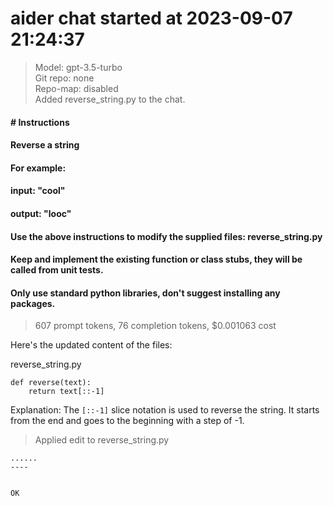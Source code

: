 
# aider chat started at 2023-09-07 21:24:37

> Model: gpt-3.5-turbo  
> Git repo: none  
> Repo-map: disabled  
> Added reverse_string.py to the chat.  

#### # Instructions  
####   
#### Reverse a string  
####   
#### For example:  
#### input: "cool"  
#### output: "looc"  
####   
#### ####  
####   
#### Use the above instructions to modify the supplied files: reverse_string.py  
#### Keep and implement the existing function or class stubs, they will be called from unit tests.  
#### Only use standard python libraries, don't suggest installing any packages.  
> 607 prompt tokens, 76 completion tokens, $0.001063 cost  

Here's the updated content of the files:

reverse_string.py
```
def reverse(text):
    return text[::-1]
```

Explanation:
The `[::-1]` slice notation is used to reverse the string. It starts from the end and goes to the beginning with a step of -1.

> Applied edit to reverse_string.py  
```
......
----


OK

```